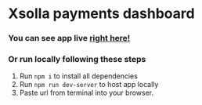 # Xsolla payments dashboard

### You can see app live [right here!](https://xsolla-payments-dashboard.herokuapp.com/)

### Or run locally following these steps

1. Run `npm i` to install all dependencies
2. Run `npm run dev-server` to host app locally
3. Paste url from terminal into your browser. 
